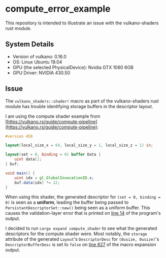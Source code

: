 # compute_error_example
This repository is intended to illustrate an issue with the vulkano-shaders rust module.

## System Details
*   Version of vulkano: 0.16.0
*   OS: Linux Ubuntu 19.04
*   GPU (the selected PhysicalDevice): Nvidia GTX 1060 6GB
*   GPU Driver: NVIDIA 430.50

## Issue
The `vulkano_shaders::shader!` macro as part of the vulkano-shaders rust module has trouble identifying storage buffers in
the descriptor layout.

I am using the compute shader example from
[https://vulkano.rs/guide/compute-pipeline](https://vulkano.rs/guide/compute-pipeline):
```glsl
#version 450

layout(local_size_x = 64, local_size_y = 1, local_size_z = 1) in;

layout(set = 0, binding = 0) buffer Data {
    uint data[];
} buf;

void main() {
    uint idx = gl_GlobalInvocationID.x;
    buf.data[idx] *= 12;
}
``` 
When using this shader, the generated descriptor for `(set = 0, binding = 0)` is seen as a **uniform**, leading the
buffer being passed to `PersistantDescriptorSet::new()` being seen as a uniform buffer. This causes the validation-layer
error that is printed on
[line 14](https://github.com/Kneelawk/compute_error_example/blob/45b8ea99b4284443de4e03a836e5b17758473f3b/cargo_run_output.txt#L14)
of the program's output.

I decided to run `cargo expand compute_shader` to see what the generated descriptors for the compute shader were.
Most notably, the `storage` attribute of the generated `Layout`'s `DescriptorDesc` for `(0usize, 0usize)`'s
`DescriptorBufferDesc` is set to `false` on
[line 627](https://github.com/Kneelawk/compute_error_example/blob/a1c80e683de4a23ae165ac24b6ea722e51f325b3/compute_shader_macro_expand.rs#L627)
of the macro expansion output.
